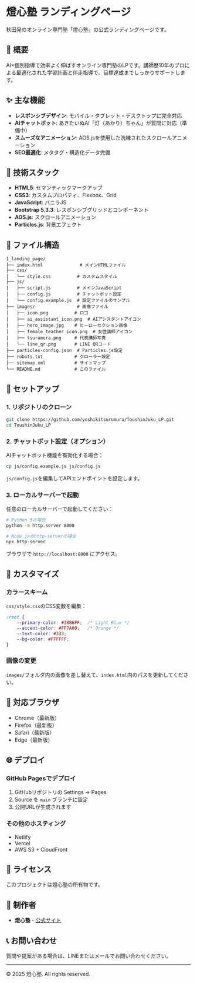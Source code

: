 # 燈心塾 ランディングページ

秋田発のオンライン専門塾「燈心塾」の公式ランディングページです。

## 🎯 概要

AI×個別指導で効率よく伸ばすオンライン専門塾のLPです。講師歴10年のプロによる最適化された学習計画と伴走指導で、目標達成までしっかりサポートします。

## ✨ 主な機能

- **レスポンシブデザイン**: モバイル・タブレット・デスクトップに完全対応
- **AIチャットボット**: あきたいぬAI「灯（あかり）ちゃん」が質問に対応（準備中）
- **スムーズなアニメーション**: AOS.jsを使用した洗練されたスクロールアニメーション
- **SEO最適化**: メタタグ・構造化データ完備

## 🚀 技術スタック

- **HTML5**: セマンティックマークアップ
- **CSS3**: カスタムプロパティ、Flexbox、Grid
- **JavaScript**: バニラJS
- **Bootstrap 5.3.3**: レスポンシブグリッドとコンポーネント
- **AOS.js**: スクロールアニメーション
- **Particles.js**: 背景エフェクト

## 📁 ファイル構造

```
1_landing_page/
├── index.html              # メインHTMLファイル
├── css/
│   └── style.css          # カスタムスタイル
├── js/
│   ├── script.js          # メインJavaScript
│   ├── config.js          # チャットボット設定
│   └── config.example.js  # 設定ファイルのサンプル
├── images/                # 画像ファイル
│   ├── icon.png          # ロゴ
│   ├── ai_assistant_icon.png  # AIアシスタントアイコン
│   ├── hero_image.jpg    # ヒーローセクション画像
│   ├── female_teacher_icon.png  # 女性講師アイコン
│   ├── tsurumura.png     # 代表講師写真
│   └── line_qr.png       # LINE QRコード
├── particles-config.json  # Particles.js設定
├── robots.txt            # クローラー設定
├── sitemap.xml           # サイトマップ
└── README.md             # このファイル
```

## 🔧 セットアップ

### 1. リポジトリのクローン

```bash
git clone https://github.com/yoshikitsurumura/ToushinJuku_LP.git
cd ToushinJuku_LP
```

### 2. チャットボット設定（オプション）

AIチャットボット機能を有効化する場合：

```bash
cp js/config.example.js js/config.js
```

`js/config.js`を編集してAPIエンドポイントを設定します。

### 3. ローカルサーバーで起動

任意のローカルサーバーで起動してください：

```bash
# Python 3の場合
python -m http.server 8000

# Node.jsのhttp-serverの場合
npx http-server
```

ブラウザで `http://localhost:8000` にアクセス。

## 🎨 カスタマイズ

### カラースキーム

`css/style.css`のCSS変数を編集：

```css
:root {
    --primary-color: #38B6FF;  /* Light Blue */
    --accent-color: #FF7A00;   /* Orange */
    --text-color: #333;
    --bg-color: #FFFFFF;
}
```

### 画像の変更

`images/`フォルダ内の画像を差し替えて、`index.html`内のパスを更新してください。

## 📱 対応ブラウザ

- Chrome（最新版）
- Firefox（最新版）
- Safari（最新版）
- Edge（最新版）

## 🌐 デプロイ

### GitHub Pagesでデプロイ

1. GitHubリポジトリの Settings → Pages
2. Source を `main` ブランチに設定
3. 公開URLが生成されます

### その他のホスティング

- Netlify
- Vercel
- AWS S3 + CloudFront

## 📝 ライセンス

このプロジェクトは燈心塾の所有物です。

## 👤 制作者

- **燈心塾** - [公式サイト](https://yoshikitsurumura.github.io/ToushinJuku_LP/)

## 📞 お問い合わせ

質問や提案がある場合は、LINEまたはメールでお問い合わせください。

---

© 2025 燈心塾. All rights reserved.

